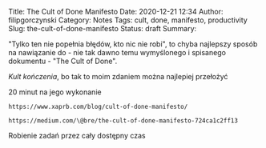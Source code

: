 Title: The Cult of Done Manifesto
Date: 2020-12-21 12:34
Author: filipgorczynski
Category: Notes
Tags: cult, done, manifesto, productivity
Slug: the-cult-of-done-manifesto
Status: draft
Summary: 

"Tylko ten nie popełnia błędów, kto nic nie robi", to chyba najlepszy sposób na nawiązanie do - nie tak dawno temu wymyślonego i spisanego dokumentu - "The Cult of Done".

*Kult kończenia*, bo tak to moim zdaniem można najlepiej przełożyć 

20 minut na jego wykonanie

`https://www.xaprb.com/blog/cult-of-done-manifesto/`

`https://medium.com/\@bre/the-cult-of-done-manifesto-724ca1c2ff13`

Robienie zadań przez cały dostępny czas
